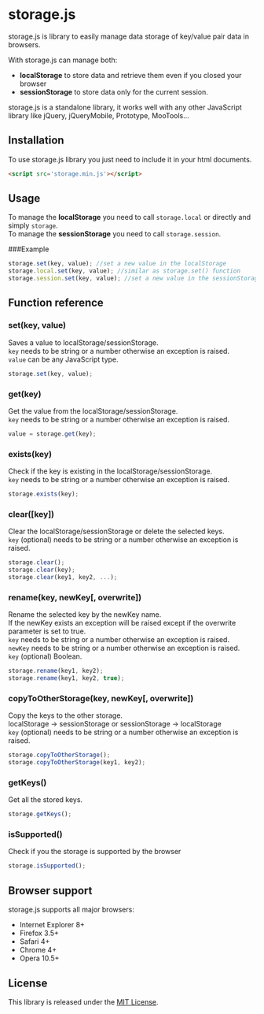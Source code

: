 # storage.js

storage.js is library to easily manage data storage of key/value pair data in browsers.

With storage.js can manage both:
* **localStorage** to store data and retrieve them even if you closed your browser
* **sessionStorage** to store data only for the current session.

storage.js is a standalone library, it works well with any other JavaScript library like jQuery, jQueryMobile, Prototype, MooTools...

Installation
-----
To use storage.js library you just need to include it in your html documents.

``` html
<script src='storage.min.js'></script>
```

Usage
-----
To manage the **localStorage** you need to call `storage.local` or directly and simply `storage`.  
To manage the **sessionStorage** you need to call `storage.session`.

###Example
```javascript
storage.set(key, value); //set a new value in the localStorage
storage.local.set(key, value); //similar as storage.set() function
storage.session.set(key, value); //set a new value in the sessionStorage
```

Function reference
-----

### set(key, value)

Saves a value to localStorage/sessionStorage.  
`key` needs to be string or a number otherwise an exception is raised.  
`value` can be any JavaScript type.

```javascript
storage.set(key, value);
```

### get(key)

Get the value from the localStorage/sessionStorage.  
`key` needs to be string or a number otherwise an exception is raised.

```javascript
value = storage.get(key);
```

### exists(key)

Check if the key is existing in the localStorage/sessionStorage.  
`key` needs to be string or a number otherwise an exception is raised.

```javascript
storage.exists(key);
```

### clear([key])

Clear the localStorage/sessionStorage or delete the selected keys.  
`key` (optional) needs to be string or a number otherwise an exception is raised.

```javascript
storage.clear();
storage.clear(key);
storage.clear(key1, key2, ...);
```

### rename(key, newKey[, overwrite])

Rename the selected key by the newKey name.  
If the newKey exists an exception will be raised except if the overwrite parameter is set to true.  
`key` needs to be string or a number otherwise an exception is raised.  
`newKey` needs to be string or a number otherwise an exception is raised.  
`key` (optional) Boolean.

```javascript
storage.rename(key1, key2);
storage.rename(key1, key2, true);
```

### copyToOtherStorage(key, newKey[, overwrite])

Copy the keys to the other storage.  
localStorage -> sessionStorage or sessionStorage -> localStorage  
`key` (optional) needs to be string or a number otherwise an exception is raised.

```javascript
storage.copyToOtherStorage();
storage.copyToOtherStorage(key1, key2);
```

### getKeys()

Get all the stored keys.

```javascript
storage.getKeys();
```

### isSupported()

Check if you the storage is supported by the browser

```javascript
storage.isSupported();
```

## Browser support

storage.js supports all major browsers:

* Internet Explorer 8+
* Firefox 3.5+
* Safari 4+
* Chrome 4+
* Opera 10.5+

## License

This library is released under the [MIT License].

[MIT License]: http://mit-license.org/